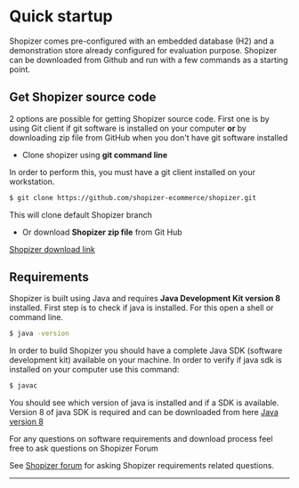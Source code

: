 # Quick startup

Shopizer comes pre-configured with an embedded database (H2) and a demonstration store already configured for evaluation purpose. Shopizer can be downloaded from Github and run with a few commands as a starting point.

## Get Shopizer source code

2 options are possible for getting Shopizer source code. First one is by using Git client if git software is installed on your computer **or** by downloading zip file from GitHub when you don't have git software installed

- Clone shopizer using **git command line**

In order to perform this, you must have a git client installed on your workstation.

```sh
$ git clone https://github.com/shopizer-ecommerce/shopizer.git
```

This will clone default Shopizer branch

- Or download **Shopizer zip file** from Git Hub

[Shopizer download link](https://github.com/shopizer-ecommerce/shopizer)


## Requirements

Shopizer is built using Java and requires **Java Development Kit version 8** installed. First step is to check if java is installed. For this open a shell or command line.

```sh
$ java -version
```

In order to build Shopizer you should have a complete Java SDK (software development kit) available on your machine. In order to verify if java sdk is installed on your computer use this command:

```sh
$ javac
```

You should see which version of java is installed and if a SDK is available. Version 8 of java SDK is required and can be downloaded from here [Java version 8](http://www.oracle.com/technetwork/java/javase/downloads/index.html)


For any questions on software requirements and download process feel free to ask questions on Shopizer Forum

See [Shopizer forum](https://groups.google.com/forum/#!forum/shopizer) for asking Shopizer requirements related questions.


---

